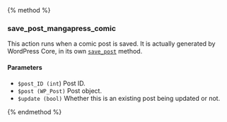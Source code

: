 {% method %}
### save_post_mangapress_comic
This action runs when a comic post is saved. It is actually generated by WordPress Core, in its own [`save_post`](https://core.trac.wordpress.org/browser/tags/4.8/src/wp-includes/post.php#L3499) method.

#### Parameters
* `$post_ID (int`) Post ID.
* `$post (WP_Post)` Post object.
* `$update (bool)` Whether this is an existing post being updated or not.

{% endmethod %}

